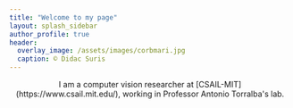 ```yaml
---
title: "Welcome to my page"
layout: splash_sidebar
author_profile: true
header:
  overlay_image: /assets/images/corbmari.jpg
  caption: © Didac Suris
---
```


<p align="center">I am a computer vision researcher at [CSAIL-MIT](https://www.csail.mit.edu/), working in Professor Antonio Torralba's lab.</p>